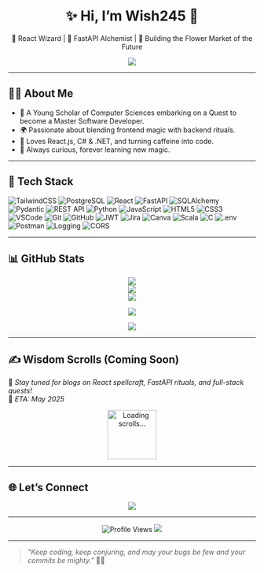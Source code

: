 <h1 align="center">✨ Hi, I’m Wish245 👑</h1>
<p align="center">🔮 React Wizard | 🧬 FastAPI Alchemist | 🌸 Building the Flower Market of the Future</p>
<p align="center">
  <img src="https://readme-typing-svg.demolab.com?font=Fira+Code&size=28&pause=1200&color=F77FFF&center=true&vCenter=true&width=900&lines=Hi+%F0%9F%91%8B%2C+I'm+Wish245!;Architect+of+Realms+Digital+and+Divine.;Craftsman+of+Order+from+Chaos.;Conjurer+of+Flow,+Function,+and+Form.;Wielder+of+Logic,+Lore,+and+Lightning.;Forging+Futures+One+Spell+at+a+Time.">
</p>

---

## 🧙‍♂️ About Me

- 🚀 A Young Scholar of Computer Sciences embarking on a Quest to become a Master Software Developer.
- 🌍 Passionate about blending frontend magic with backend rituals.
- 🧩 Loves React.js, C# & .NET, and turning caffeine into code.
- 🌸 Always curious, forever learning new magic.

---

## 🧰 Tech Stack

![TailwindCSS](https://img.shields.io/badge/TailwindCSS-38B2AC?style=for-the-badge&logo=tailwind-css&logoColor=white)
![PostgreSQL](https://img.shields.io/badge/PostgreSQL-336791?style=for-the-badge&logo=postgresql&logoColor=white)
![React](https://img.shields.io/badge/React-20232A?style=for-the-badge&logo=react)
![FastAPI](https://img.shields.io/badge/FastAPI-009688?style=for-the-badge&logo=fastapi&logoColor=white)
![SQLAlchemy](https://img.shields.io/badge/SQLAlchemy-FF7043?style=for-the-badge&logo=sqlalchemy&logoColor=white)
![Pydantic](https://img.shields.io/badge/Pydantic-1565C0?style=for-the-badge&logo=python&logoColor=white)
![REST API](https://img.shields.io/badge/REST-00599C?style=for-the-badge&logo=api&logoColor=white)
![Python](https://img.shields.io/badge/Python-3776AB?style=for-the-badge&logo=python&logoColor=white)
![JavaScript](https://img.shields.io/badge/JavaScript-F7DF1E?style=for-the-badge&logo=javascript&logoColor=black)
![HTML5](https://img.shields.io/badge/HTML5-E34F26?style=for-the-badge&logo=html5&logoColor=white)
![CSS3](https://img.shields.io/badge/CSS3-1572B6?style=for-the-badge&logo=css3&logoColor=white)
![VSCode](https://img.shields.io/badge/VSCode-007ACC?style=for-the-badge&logo=visual-studio-code&logoColor=white)
![Git](https://img.shields.io/badge/Git-F05032?style=for-the-badge&logo=git&logoColor=white)
![GitHub](https://img.shields.io/badge/GitHub-181717?style=for-the-badge&logo=github&logoColor=white)
![JWT](https://img.shields.io/badge/JWT-000000?style=for-the-badge&logo=JSON%20web%20tokens&logoColor=white)
![Jira](https://img.shields.io/badge/Jira-0052CC?style=for-the-badge&logo=jira&logoColor=white)
![Canva](https://img.shields.io/badge/Canva-00C4CC?style=for-the-badge&logo=canva&logoColor=white)
![Scala](https://img.shields.io/badge/Scala-DC322F?style=for-the-badge&logo=scala&logoColor=white)
![C](https://img.shields.io/badge/C-00599C?style=for-the-badge&logo=c&logoColor=white)
![.env](https://img.shields.io/badge/.env-222222?style=for-the-badge&logo=dotenv&logoColor=white)
![Postman](https://img.shields.io/badge/Postman-FF6C37?style=for-the-badge&logo=postman&logoColor=white)
![Logging](https://img.shields.io/badge/Logging-3776AB?style=for-the-badge&logo=python&logoColor=white)
![CORS](https://img.shields.io/badge/CORS-00599C?style=for-the-badge)

---

## 📊 GitHub Stats

<p align="center">
  <img src="https://github-readme-stats.vercel.app/api?username=wish245&show_icons=true&theme=tokyonight&cache_seconds=86400" />
  <br />
  <img src="https://streak-stats.demolab.com?user=wish245&theme=tokyonight&hide_border=true" />
  <br />
  <img src="https://github-readme-stats.vercel.app/api/top-langs/?username=wish245&layout=compact&theme=tokyonight" />
</p>

<p align="center">
  <img src="https://github-profile-trophy.vercel.app/?username=wish245&theme=onedark" />
</p>

<p align="center">
  <img src="https://github-readme-activity-graph.vercel.app/graph?username=wish245&theme=tokyo-night" />
</p>

---

## ✍️ Wisdom Scrolls (Coming Soon)

🧾 *Stay tuned for blogs on React spellcraft, FastAPI rituals, and full-stack quests!*  
📌 *ETA: May 2025*

<p align="center">
  <a href="https://www.linkedin.com/in/sankha-wishwanath/" target="_blank" rel="noopener noreferrer">
    <img src="https://i.gifer.com/ZZ5H.gif" alt="Loading scrolls..." width="100"/>
  </a>
</p>

---

## 🌐 Let’s Connect

<p align="center">
  <a href="https://www.linkedin.com/in/sankha-wishwanath/" target="_blank">
    <img src="https://img.shields.io/badge/LinkedIn-0077B5?style=for-the-badge&logo=linkedin&logoColor=white" />
  </a>
</p>

---

<p align="center">
  <img src="https://komarev.com/ghpvc/?username=wish245" alt="Profile Views" />
  <img src="https://img.shields.io/github/followers/wish245?label=Follow&style=social" />
</p>

---

> *"Keep coding, keep conjuring, and may your bugs be few and your commits be mighty."* 🧙‍♂️
